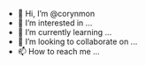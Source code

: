 - 👋 Hi, I’m @corynmon
- 👀 I’m interested in ...
- 🌱 I’m currently learning ...
- 💞️ I’m looking to collaborate on ...
- 📫 How to reach me ...

<!---
corynmon/corynmon is a ✨ special ✨ repository because its `README.md` (this file) appears on your GitHub profile.
You can click the Preview link to take a look at your changes.
--->
